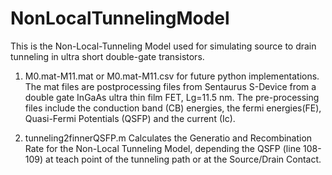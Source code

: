 # NonLocalTunnelingModel
This is the Non-Local-Tunneling Model used for simulating source to drain tunneling in ultra short double-gate transistors.

1. M0.mat-M11.mat or M0.mat-M11.csv for future python implementations.
The mat files are postprocessing files from Sentaurus S-Device from a double gate InGaAs ultra thin film FET, Lg=11.5 nm.
The pre-processing files include the conduction band (CB) energies, the fermi energies(FE), Quasi-Fermi Potentials (QSFP) and the current (Ic).

2. tunneling2finnerQSFP.m 
Calculates the Generatio and Recombination Rate for the Non-Local Tunneling Model, depending the QSFP (line 108-109) at teach point of the tunneling path or at the Source/Drain Contact.



